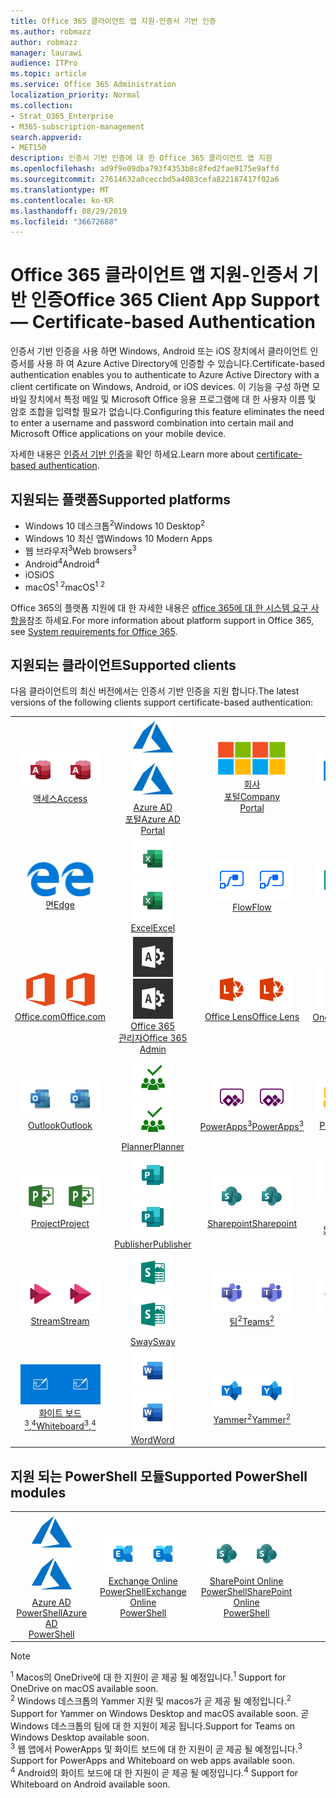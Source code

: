 ```yaml
---
title: Office 365 클라이언트 앱 지원-인증서 기반 인증
ms.author: robmazz
author: robmazz
manager: laurawi
audience: ITPro
ms.topic: article
ms.service: Office 365 Administration
localization_priority: Normal
ms.collection:
- Strat_O365_Enterprise
- M365-subscription-management
search.appverid:
- MET150
description: 인증서 기반 인증에 대 한 Office 365 클라이언트 앱 지원
ms.openlocfilehash: ad9f9e09dba793f4353b8c8fed2fae9175e9affd
ms.sourcegitcommit: 27614632a0ceccbd5a4083cefa822187417f02a6
ms.translationtype: MT
ms.contentlocale: ko-KR
ms.lasthandoff: 08/29/2019
ms.locfileid: "36672688"
---
```

# <a name="office-365-client-app-support--certificate-based-authentication"></a><span data-ttu-id="b94a7-103">Office 365 클라이언트 앱 지원-인증서 기반 인증</span><span class="sxs-lookup"><span data-stu-id="b94a7-103">Office 365 Client App Support — Certificate-based Authentication</span></span>

<span data-ttu-id="b94a7-104">인증서 기반 인증을 사용 하면 Windows, Android 또는 iOS 장치에서 클라이언트 인증서를 사용 하 여 Azure Active Directory에 인증할 수 있습니다.</span><span class="sxs-lookup"><span data-stu-id="b94a7-104">Certificate-based authentication enables you to authenticate to Azure Active Directory with a client certificate on Windows, Android, or iOS devices.</span></span> <span data-ttu-id="b94a7-105">이 기능을 구성 하면 모바일 장치에서 특정 메일 및 Microsoft Office 응용 프로그램에 대 한 사용자 이름 및 암호 조합을 입력할 필요가 없습니다.</span><span class="sxs-lookup"><span data-stu-id="b94a7-105">Configuring this feature eliminates the need to enter a username and password combination into certain mail and Microsoft Office applications on your mobile device.</span></span>

<span data-ttu-id="b94a7-106">자세한 내용은 [인증서 기반 인증](https://docs.microsoft.com/azure/active-directory/authentication/active-directory-certificate-based-authentication-get-started)을 확인 하세요.</span><span class="sxs-lookup"><span data-stu-id="b94a7-106">Learn more about [certificate-based authentication](https://docs.microsoft.com/azure/active-directory/authentication/active-directory-certificate-based-authentication-get-started).</span></span>

## <a name="supported-platforms"></a><span data-ttu-id="b94a7-107">지원되는 플랫폼</span><span class="sxs-lookup"><span data-stu-id="b94a7-107">Supported platforms</span></span>

 - <span data-ttu-id="b94a7-108">Windows 10 데스크톱<sup>2</sup></span><span class="sxs-lookup"><span data-stu-id="b94a7-108">Windows 10 Desktop<sup>2</sup></span></span>
 - <span data-ttu-id="b94a7-109">Windows 10 최신 앱</span><span class="sxs-lookup"><span data-stu-id="b94a7-109">Windows 10 Modern Apps</span></span>
 - <span data-ttu-id="b94a7-110">웹 브라우저<sup>3</sup></span><span class="sxs-lookup"><span data-stu-id="b94a7-110">Web browsers<sup>3</sup></span></span>
 - <span data-ttu-id="b94a7-111">Android<sup>4</sup></span><span class="sxs-lookup"><span data-stu-id="b94a7-111">Android<sup>4</sup></span></span>
 - <span data-ttu-id="b94a7-112">iOS</span><span class="sxs-lookup"><span data-stu-id="b94a7-112">iOS</span></span>
 - <span data-ttu-id="b94a7-113">macOS<sup>1</sup> <sup>2</sup></span><span class="sxs-lookup"><span data-stu-id="b94a7-113">macOS<sup>1</sup> <sup>2</sup></span></span>

<span data-ttu-id="b94a7-114">Office 365의 플랫폼 지원에 대 한 자세한 내용은 [office 365에 대 한 시스템 요구 사항을](https://products.office.com/office-system-requirements)참조 하세요.</span><span class="sxs-lookup"><span data-stu-id="b94a7-114">For more information about platform support in Office 365, see [System requirements for Office 365](https://products.office.com/office-system-requirements).</span></span>

## <a name="supported-clients"></a><span data-ttu-id="b94a7-115">지원되는 클라이언트</span><span class="sxs-lookup"><span data-stu-id="b94a7-115">Supported clients</span></span>

<span data-ttu-id="b94a7-116">다음 클라이언트의 최신 버전에서는 인증서 기반 인증을 지원 합니다.</span><span class="sxs-lookup"><span data-stu-id="b94a7-116">The latest versions of the following clients support certificate-based authentication:</span></span>

| | | | | | |
|:---:|:---:|:---:|:---:|:---:|:---:|
| <span data-ttu-id="b94a7-117">![액세스 아이콘](media/o365-access-64x64.png)</span><span class="sxs-lookup"><span data-stu-id="b94a7-117">![Access icon](media/o365-access-64x64.png)</span></span> <br> [<span data-ttu-id="b94a7-118">액세스</span><span class="sxs-lookup"><span data-stu-id="b94a7-118">Access</span></span>](https://products.office.com/access) | <span data-ttu-id="b94a7-119">![Azure 아이콘](media/o365-azure-64x64.png)</span><span class="sxs-lookup"><span data-stu-id="b94a7-119">![Azure icon](media/o365-azure-64x64.png)</span></span> <br> [<span data-ttu-id="b94a7-120">Azure AD <br> 포털</span><span class="sxs-lookup"><span data-stu-id="b94a7-120">Azure AD <br> Portal </span></span>](https://azure.microsoft.com/features/azure-portal/) | <span data-ttu-id="b94a7-121">![회사 포털 아이콘](media/o365-microsoft-64x64.png)</span><span class="sxs-lookup"><span data-stu-id="b94a7-121">![Company portal icon](media/o365-microsoft-64x64.png)</span></span> <br> [<span data-ttu-id="b94a7-122">회사 <br> 포털</span><span class="sxs-lookup"><span data-stu-id="b94a7-122">Company <br> Portal </span></span>](https://docs.microsoft.com/intune-user-help/sign-in-to-the-company-portal) | <span data-ttu-id="b94a7-123">![Delve 아이콘](media/o365-delve-64x64.png)</span><span class="sxs-lookup"><span data-stu-id="b94a7-123">![Delve icon](media/o365-delve-64x64.png)</span></span> <br> [<span data-ttu-id="b94a7-124">Delve</span><span class="sxs-lookup"><span data-stu-id="b94a7-124">Delve</span></span>](https://products.office.com/business/intelligent-search) | <span data-ttu-id="b94a7-125">![Dynamics 365 아이콘](media/o365-dynamics365-64x64.png)</span><span class="sxs-lookup"><span data-stu-id="b94a7-125">![Dynamics 365 icon](media/o365-dynamics365-64x64.png)</span></span> <br> [<span data-ttu-id="b94a7-126">Dynamics 365</span><span class="sxs-lookup"><span data-stu-id="b94a7-126">Dynamics 365</span></span>](https://dynamics.microsoft.com) 
| <span data-ttu-id="b94a7-127">![에 지 아이콘](media/o365-edge-64x64.png)</span><span class="sxs-lookup"><span data-stu-id="b94a7-127">![Edge icon](media/o365-edge-64x64.png)</span></span> <br> [<span data-ttu-id="b94a7-128">면</span><span class="sxs-lookup"><span data-stu-id="b94a7-128">Edge</span></span>](https://www.microsoft.com/windows/microsoft-edge) | <span data-ttu-id="b94a7-129">![Excel 아이콘](media/o365-excel-64x64.png)</span><span class="sxs-lookup"><span data-stu-id="b94a7-129">![Excel icon](media/o365-excel-64x64.png)</span></span> <br> [<span data-ttu-id="b94a7-130">Excel</span><span class="sxs-lookup"><span data-stu-id="b94a7-130">Excel</span></span>](https://products.office.com/excel) | <span data-ttu-id="b94a7-131">![흐름 아이콘](media/o365-flow-64x64.png)</span><span class="sxs-lookup"><span data-stu-id="b94a7-131">![Flow icon](media/o365-flow-64x64.png)</span></span> <br> [<span data-ttu-id="b94a7-132">Flow</span><span class="sxs-lookup"><span data-stu-id="b94a7-132">Flow</span></span>](https://flow.microsoft.com) | <span data-ttu-id="b94a7-133">![양식 아이콘](media/o365-forms-64x64.png)</span><span class="sxs-lookup"><span data-stu-id="b94a7-133">![Forms icon](media/o365-forms-64x64.png)</span></span> <br> [<span data-ttu-id="b94a7-134">Forms</span><span class="sxs-lookup"><span data-stu-id="b94a7-134">Forms</span></span>](https://flow.microsoft.com/connectors/shared_microsoftforms/microsoft-forms/) | <span data-ttu-id="b94a7-135">![Kaizala 아이콘](media/o365-kaizala-64x64.png)</span><span class="sxs-lookup"><span data-stu-id="b94a7-135">![Kaizala icon](media/o365-kaizala-64x64.png)</span></span> <br> [<span data-ttu-id="b94a7-136">Kaizala</span><span class="sxs-lookup"><span data-stu-id="b94a7-136">Kaizala</span></span>](https://products.office.com/en/business/microsoft-kaizala) 
| <span data-ttu-id="b94a7-137">![Office.com 아이콘](media/o365-office-64x64.png)</span><span class="sxs-lookup"><span data-stu-id="b94a7-137">![Office.com icon](media/o365-office-64x64.png)</span></span> <br> [<span data-ttu-id="b94a7-138">Office.com</span><span class="sxs-lookup"><span data-stu-id="b94a7-138">Office.com</span></span>](https://www.office.com/) | <span data-ttu-id="b94a7-139">![Office 365 관리 아이콘](media/o365-o365admin-64x64.png)</span><span class="sxs-lookup"><span data-stu-id="b94a7-139">![Office 365 Admin icon](media/o365-o365admin-64x64.png)</span></span> <br> [<span data-ttu-id="b94a7-140">Office 365 <br> 관리자</span><span class="sxs-lookup"><span data-stu-id="b94a7-140">Office 365 <br> Admin</span></span>](https://products.office.com/business/manage-office-365-admin-app) | <span data-ttu-id="b94a7-141">![렌즈 아이콘](media/o365-lens-64x64.png)</span><span class="sxs-lookup"><span data-stu-id="b94a7-141">![Lens icon](media/o365-lens-64x64.png)</span></span> <br> [<span data-ttu-id="b94a7-142">Office Lens</span><span class="sxs-lookup"><span data-stu-id="b94a7-142">Office Lens</span></span>](https://www.microsoft.com/p/office-lens/9wzdncrfj3t8?activetab=pivot%3Aoverviewtab) | <span data-ttu-id="b94a7-143">![비즈니스용 OneDrive 아이콘](media/o365-OneDrive-64x64.png)</span><span class="sxs-lookup"><span data-stu-id="b94a7-143">![OneDrive for Business icon](media/o365-OneDrive-64x64.png)</span></span> <br> [<span data-ttu-id="b94a7-144">OneDrive<sup>1</sup></span><span class="sxs-lookup"><span data-stu-id="b94a7-144">OneDrive<sup>1</sup></span></span>](https://products.office.com/onedrive-for-business/online-cloud-storage) |  <span data-ttu-id="b94a7-145">![OneNote 아이콘](media/o365-OneNote-64x64.png)</span><span class="sxs-lookup"><span data-stu-id="b94a7-145">![OneNote icon](media/o365-OneNote-64x64.png)</span></span> <br> [<span data-ttu-id="b94a7-146">OneNote</span><span class="sxs-lookup"><span data-stu-id="b94a7-146">OneNote</span></span>](https://products.office.com/onenote) 
| <span data-ttu-id="b94a7-147">![Outlook 아이콘](media/o365-outlook-64x64.png)</span><span class="sxs-lookup"><span data-stu-id="b94a7-147">![Outlook icon](media/o365-outlook-64x64.png)</span></span> <br> [<span data-ttu-id="b94a7-148">Outlook</span><span class="sxs-lookup"><span data-stu-id="b94a7-148">Outlook</span></span>](https://products.office.com/outlook) | <span data-ttu-id="b94a7-149">![Planner 아이콘](media/o365-planner-64x64.png)</span><span class="sxs-lookup"><span data-stu-id="b94a7-149">![Planner icon](media/o365-planner-64x64.png)</span></span> <br> [<span data-ttu-id="b94a7-150">Planner</span><span class="sxs-lookup"><span data-stu-id="b94a7-150">Planner</span></span>](https://products.office.com/business/task-management-software) | <span data-ttu-id="b94a7-151">![PowerApps 아이콘](media/o365-powerapps-64x64.png)</span><span class="sxs-lookup"><span data-stu-id="b94a7-151">![PowerApps icon](media/o365-powerapps-64x64.png)</span></span> <br> [<span data-ttu-id="b94a7-152">PowerApps<sup>3</sup></span><span class="sxs-lookup"><span data-stu-id="b94a7-152">PowerApps<sup>3</sup></span></span>](https://powerapps.microsoft.com) | <span data-ttu-id="b94a7-153">![PowerBI 아이콘](media/o365-powerbi-64x64.png)</span><span class="sxs-lookup"><span data-stu-id="b94a7-153">![PowerBI icon](media/o365-powerbi-64x64.png)</span></span> <br> [<span data-ttu-id="b94a7-154">Power BI</span><span class="sxs-lookup"><span data-stu-id="b94a7-154">Power BI</span></span>](https://powerbi.microsoft.com)| <span data-ttu-id="b94a7-155">![PowerPoint 아이콘](media/o365-powerpoint-64x64.png)</span><span class="sxs-lookup"><span data-stu-id="b94a7-155">![PowerPoint icon](media/o365-powerpoint-64x64.png)</span></span> <br> [<span data-ttu-id="b94a7-156">PowerPoint</span><span class="sxs-lookup"><span data-stu-id="b94a7-156">PowerPoint</span></span>](https://products.office.com/powerpoint) 
| <span data-ttu-id="b94a7-157">![프로젝트 아이콘](media/o365-project-64x64.png)</span><span class="sxs-lookup"><span data-stu-id="b94a7-157">![Project icon](media/o365-project-64x64.png)</span></span> <br> [<span data-ttu-id="b94a7-158">Project</span><span class="sxs-lookup"><span data-stu-id="b94a7-158">Project</span></span>](https://products.office.com/project) | <span data-ttu-id="b94a7-159">![Publisher 아이콘](media/o365-publisher-64x64.png)</span><span class="sxs-lookup"><span data-stu-id="b94a7-159">![Publisher icon](media/o365-publisher-64x64.png)</span></span> <br> [<span data-ttu-id="b94a7-160">Publisher</span><span class="sxs-lookup"><span data-stu-id="b94a7-160">Publisher</span></span>](https://products.office.com/publisher) | <span data-ttu-id="b94a7-161">![SharePoint 아이콘](media/o365-sharepoint-64x64.png)</span><span class="sxs-lookup"><span data-stu-id="b94a7-161">![SharePoint icon](media/o365-sharepoint-64x64.png)</span></span> <br> [<span data-ttu-id="b94a7-162">Sharepoint</span><span class="sxs-lookup"><span data-stu-id="b94a7-162">Sharepoint</span></span>](https://products.office.com/sharepoint) | <span data-ttu-id="b94a7-163">![비즈니스용 Skype 아이콘](media/o365-skypeforbusiness-64x64.png)</span><span class="sxs-lookup"><span data-stu-id="b94a7-163">![Skype for Business icon](media/o365-skypeforbusiness-64x64.png)</span></span> <br> [<span data-ttu-id="b94a7-164"><br> 비즈니스용 Skype</span><span class="sxs-lookup"><span data-stu-id="b94a7-164">Skype for <br> Business</span></span>](https://www.skype.com/business/) | <span data-ttu-id="b94a7-165">![스티커 메모 아이콘](media/o365-stickynotes-64x64.png)</span><span class="sxs-lookup"><span data-stu-id="b94a7-165">![Sticky Notes icon](media/o365-stickynotes-64x64.png)</span></span> <br> [<span data-ttu-id="b94a7-166">스티커 메모</span><span class="sxs-lookup"><span data-stu-id="b94a7-166">Sticky Notes</span></span>](https://www.microsoft.com/p/microsoft-sticky-notes/9nblggh4qghw) 
| <span data-ttu-id="b94a7-167">![스트림 아이콘](media/o365-stream-64x64.png)</span><span class="sxs-lookup"><span data-stu-id="b94a7-167">![Stream icon](media/o365-stream-64x64.png)</span></span> <br> [<span data-ttu-id="b94a7-168">Stream</span><span class="sxs-lookup"><span data-stu-id="b94a7-168">Stream</span></span>](https://stream.microsoft.com) | <span data-ttu-id="b94a7-169">![Sway 아이콘](media/o365-sway-64x64.png)</span><span class="sxs-lookup"><span data-stu-id="b94a7-169">![Sway icon](media/o365-sway-64x64.png)</span></span> <br> [<span data-ttu-id="b94a7-170">Sway</span><span class="sxs-lookup"><span data-stu-id="b94a7-170">Sway</span></span>](https://sway.com) | <span data-ttu-id="b94a7-171">![팀 아이콘](media/o365-teams-64x64.png)</span><span class="sxs-lookup"><span data-stu-id="b94a7-171">![Teams icon](media/o365-teams-64x64.png)</span></span> <br> [<span data-ttu-id="b94a7-172">팀<sup>2</sup></span><span class="sxs-lookup"><span data-stu-id="b94a7-172">Teams<sup>2</sup></span></span>](https://products.office.com/microsoft-teams/group-chat-software) | <span data-ttu-id="b94a7-173">![할 일 아이콘](media/o365-todo-64x64.png)</span><span class="sxs-lookup"><span data-stu-id="b94a7-173">![To-Do icon](media/o365-todo-64x64.png)</span></span> <br> [<span data-ttu-id="b94a7-174">To-Do</span><span class="sxs-lookup"><span data-stu-id="b94a7-174">To-Do</span></span>](https://todo.microsoft.com) | <span data-ttu-id="b94a7-175">![Visio 아이콘](media/o365-visio-64x64.png)</span><span class="sxs-lookup"><span data-stu-id="b94a7-175">![Visio icon](media/o365-visio-64x64.png)</span></span> <br> [<span data-ttu-id="b94a7-176">Visio</span><span class="sxs-lookup"><span data-stu-id="b94a7-176">Visio</span></span>](https://products.office.com/visio/flowchart-software) 
| <span data-ttu-id="b94a7-177">![화이트 보드 아이콘](media/o365-whiteboard-64x64.png)</span><span class="sxs-lookup"><span data-stu-id="b94a7-177">![Whiteboard icon](media/o365-whiteboard-64x64.png)</span></span> <br> [<span data-ttu-id="b94a7-178">화이트 보드<sup>3</sup>,<sup>4</sup></span><span class="sxs-lookup"><span data-stu-id="b94a7-178">Whiteboard<sup>3</sup>,<sup>4</sup></span></span>](https://whiteboard.microsoft.com/) | <span data-ttu-id="b94a7-179">![Word 아이콘](media/o365-word-64x64.png)</span><span class="sxs-lookup"><span data-stu-id="b94a7-179">![Word icon](media/o365-word-64x64.png)</span></span> <br> [<span data-ttu-id="b94a7-180">Word</span><span class="sxs-lookup"><span data-stu-id="b94a7-180">Word</span></span>](https://products.office.com/word) | <span data-ttu-id="b94a7-181">![Yammer 아이콘](media/o365-yammer-64x64.png)</span><span class="sxs-lookup"><span data-stu-id="b94a7-181">![Yammer icon](media/o365-yammer-64x64.png)</span></span> <br> [<span data-ttu-id="b94a7-182">Yammer<sup>2</sup></span><span class="sxs-lookup"><span data-stu-id="b94a7-182">Yammer<sup>2</sup></span></span>](https://products.office.com/yammer/yammer-overview) |

## <a name="supported-powershell-modules"></a><span data-ttu-id="b94a7-183">지원 되는 PowerShell 모듈</span><span class="sxs-lookup"><span data-stu-id="b94a7-183">Supported PowerShell modules</span></span>

| | | | | | |
|:---:|:---:|:---:|:---:|:---:|:---:|
| <span data-ttu-id="b94a7-184">![Azure 아이콘](media/o365-azure-64x64.png)</span><span class="sxs-lookup"><span data-stu-id="b94a7-184">![Azure icon](media/o365-azure-64x64.png)</span></span> <br> [<span data-ttu-id="b94a7-185">Azure AD <br> PowerShell</span><span class="sxs-lookup"><span data-stu-id="b94a7-185">Azure AD <br> PowerShell</span></span>](https://docs.microsoft.com/powershell/azure/active-directory/overview?view=azureadps-2.0) | <span data-ttu-id="b94a7-186">![Exchange 아이콘](media/o365-exchange-64x64.png)</span><span class="sxs-lookup"><span data-stu-id="b94a7-186">![Exchange icon](media/o365-exchange-64x64.png)</span></span> <br> [<span data-ttu-id="b94a7-187">Exchange Online <br> PowerShell</span><span class="sxs-lookup"><span data-stu-id="b94a7-187">Exchange Online <br> PowerShell</span></span>](https://docs.microsoft.com/powershell/exchange/exchange-online/exchange-online-powershell?view=exchange-ps) | <span data-ttu-id="b94a7-188">![SharePoint 아이콘](media/o365-sharepoint-64x64.png)</span><span class="sxs-lookup"><span data-stu-id="b94a7-188">![SharePoint icon](media/o365-sharepoint-64x64.png)</span></span> <br> [<span data-ttu-id="b94a7-189">SharePoint Online <br> PowerShell</span><span class="sxs-lookup"><span data-stu-id="b94a7-189">SharePoint Online <br> PowerShell</span></span>](https://docs.microsoft.com/sharepoint/manage-team-and-communication-sites-in-powershell)

> [!NOTE]
> <span data-ttu-id="b94a7-190"><sup>1</sup> Macos의 OneDrive에 대 한 지원이 곧 제공 될 예정입니다.</span><span class="sxs-lookup"><span data-stu-id="b94a7-190"><sup>1</sup> Support for OneDrive on macOS available soon.</span></span> <br>
> <span data-ttu-id="b94a7-191"><sup>2</sup> Windows 데스크톱의 Yammer 지원 및 macos가 곧 제공 될 예정입니다.</span><span class="sxs-lookup"><span data-stu-id="b94a7-191"><sup>2</sup> Support for Yammer on Windows Desktop and macOS available soon.</span></span> <span data-ttu-id="b94a7-192">곧 Windows 데스크톱의 팀에 대 한 지원이 제공 됩니다.</span><span class="sxs-lookup"><span data-stu-id="b94a7-192">Support for Teams on Windows Desktop available soon.</span></span><br>
> <span data-ttu-id="b94a7-193"><sup>3</sup> 웹 앱에서 PowerApps 및 화이트 보드에 대 한 지원이 곧 제공 될 예정입니다.</span><span class="sxs-lookup"><span data-stu-id="b94a7-193"><sup>3</sup> Support for PowerApps and Whiteboard on web apps available soon.</span></span> <br>
> <span data-ttu-id="b94a7-194"><sup>4</sup> Android의 화이트 보드에 대 한 지원이 곧 제공 될 예정입니다.</span><span class="sxs-lookup"><span data-stu-id="b94a7-194"><sup>4</sup> Support for Whiteboard on Android available soon.</span></span>
